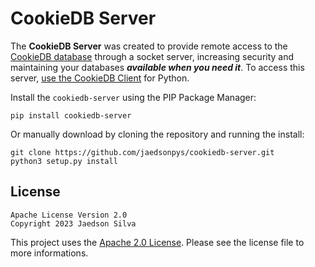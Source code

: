 # CookieDB Server

The **CookieDB Server** was created to provide remote access to the [CookieDB database](https://github.com/jaedsonpys/cookiedb) through a socket server, increasing security and maintaining your databases ***available when you need it***. To access this server, [use the CookieDB Client](https://github.com/jaedsonpys/cookiedb-client) for Python.

Install the `cookiedb-server` using the PIP Package Manager:

```
pip install cookiedb-server
```

Or manually download by cloning the repository and running the install:

```
git clone https://github.com/jaedsonpys/cookiedb-server.git
python3 setup.py install
```

## License

```
Apache License Version 2.0
Copyright 2023 Jaedson Silva
```

This project uses the [Apache 2.0 License](https://github.com/jaedsonpys/cookiedb-server/blob/master/LICENSE). Please see the license file to more informations.